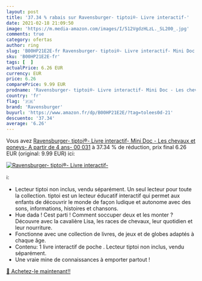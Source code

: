 ```yaml
---
layout: post
title: '37.34 % rabais sur Ravensburger- tiptoi®- Livre interactif-'
date: 2021-02-18 21:09:50
image: 'https://m.media-amazon.com/images/I/512VgdzHLzL._SL200_.jpg'
comments: true
category: ofertas
author: ring
slug: 'B00HP21E2E-fr Ravensburger- tiptoi®- Livre interactif- Mini Doc - Les...'
sku: 'B00HP21E2E-fr'
tags: [  ]
actualPrice: 6.26 EUR
currency: EUR
price: 6.26
comparePrice: 9.99 EUR
prodname: 'Ravensburger- tiptoi®- Livre interactif- Mini Doc - Les chevaux et poneys- A partir de 4 ans- 00 031'
country: 'fr'
flag: '🇫🇷'
brand: 'Ravensburger'
buyurl: 'https://www.amazon.fr/dp/B00HP21E2E/?tag=tolees0d-21'
descuento: '37.34'
average: '6.26'
---
```


Vous avez [Ravensburger- tiptoi®- Livre interactif- Mini Doc - Les chevaux et poneys- A partir de 4 ans- 00 031](https://www.amazon.fr/dp/B00HP21E2E/?tag=tolees0d-21)  à  37.34 % de réduction, prix final  6.26 EUR (original: 9.99 EUR) ici:

[![Ravensburger- tiptoi®- Livre interactif-](https://m.media-amazon.com/images/I/512VgdzHLzL._SL200_.jpg)](https://www.amazon.fr/dp/B00HP21E2E/?tag=tolees0d-21)

ℹ️:

- Lecteur tiptoi non inclus, vendu séparément. Un seul lecteur pour toute la collection. tiptoi est un lecteur éducatif interactif qui permet aux enfants de découvrir le monde de façon ludique et autonome avec des sons, informations, histoires et chansons.
- Hue dada ! Cest parti ! Comment soccuper deux et les monter ? Découvre avec la cavalière Lisa, les races de chevaux, leur quotidien et leur nourriture.
- Fonctionne avec une collection de livres, de jeux et de globes adaptés à chaque âge.
- Contenu: 1 livre interactif de poche . Lecteur tiptoi non inclus, vendu séparément.
- Une vraie mine de connaissances à emporter partout !

[🛒 Achetez-le maintenant!!](https://www.amazon.fr/dp/B00HP21E2E/?tag=tolees0d-21)
